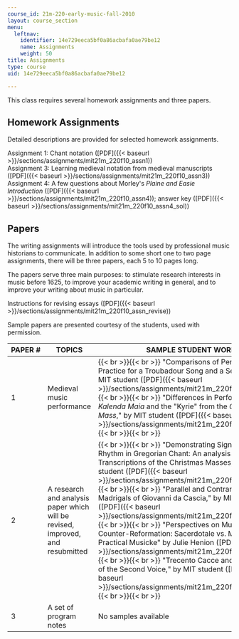 ```yaml
---
course_id: 21m-220-early-music-fall-2010
layout: course_section
menu:
  leftnav:
    identifier: 14e729eeca5bf0a86acbafa0ae79be12
    name: Assignments
    weight: 50
title: Assignments
type: course
uid: 14e729eeca5bf0a86acbafa0ae79be12

---
```


This class requires several homework assignments and three papers.

Homework Assignments
--------------------

Detailed descriptions are provided for selected homework assignments.

Assignment 1: Chant notation ([PDF]({{< baseurl >}}/sections/assignments/mit21m_220f10_assn1))  
Assignment 3: Learning medieval notation from medieval manuscripts ([PDF]({{< baseurl >}}/sections/assignments/mit21m_220f10_assn3))  
Assignment 4: A few questions about Morley's _Plaine and Easie Introduction_ ([PDF]({{< baseurl >}}/sections/assignments/mit21m_220f10_assn4)); answer key ([PDF]({{< baseurl >}}/sections/assignments/mit21m_220f10_assn4_sol))

Papers
------

The writing assignments will introduce the tools used by professional music historians to communicate. In addition to some short one to two page assignments, there will be three papers, each 5 to 10 pages long.

The papers serve three main purposes: to stimulate research interests in music before 1625, to improve your academic writing in general, and to improve your writing about music in particular.

Instructions for revising essays ([PDF]({{< baseurl >}}/sections/assignments/mit21m_220f10_assn_revise))

Sample papers are presented courtesy of the students, used with permission.

| PAPER # | TOPICS | SAMPLE STUDENT WORK |
| --- | --- | --- |
| 1 | Medieval music performance |  {{< br >}}{{< br >}} "Comparisons of Performance Practice for a Troubadour Song and a Sequence," by MIT student ([PDF]({{< baseurl >}}/sections/assignments/mit21m_220f10_assn_p1a)) {{< br >}}{{< br >}} "Differences in Performances: _Kalenda Maia_ and the "Kyrie" from the _Christmas Mass_," by MIT student ([PDF]({{< baseurl >}}/sections/assignments/mit21m_220f10_assn_p1b)) {{< br >}}{{< br >}}  |
| 2 | A research and analysis paper which will be revised, improved, and resubmitted |  {{< br >}}{{< br >}} "Demonstrating Significance of Rhythm in Gregorian Chant: An analysis of Solesmes Transcriptions of the Christmas Masses," by MIT student ([PDF]({{< baseurl >}}/sections/assignments/mit21m_220f10_assn_p2c)) {{< br >}}{{< br >}} "Parallel and Contrary Motion in the Madrigals of Giovanni da Cascia," by MIT student ([PDF]({{< baseurl >}}/sections/assignments/mit21m_220f10_assn_p2a)) {{< br >}}{{< br >}} "Perspectives on Music during the Counter-Reformation: Sacerdotale vs. Morley's Practical Musicke" by Julie Henion ([PDF]({{< baseurl >}}/sections/assignments/mit21m_220f10_assn_p2jh)) {{< br >}}{{< br >}} "Trecento Cacce and the Entrance of the Second Voice," by MIT student ([PDF]({{< baseurl >}}/sections/assignments/mit21m_220f10_assn_p2b)) {{< br >}}{{< br >}}  |
| 3 | A set of program notes | No samples available